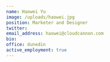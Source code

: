 ```yaml
---
name: Haowei Yu
image: /uploads/haowei.jpg
position: Marketer and Designer
twitter:
email_address: haowei@cloudcannon.com
bio:
office: dunedin
active_employment: true
---
```

